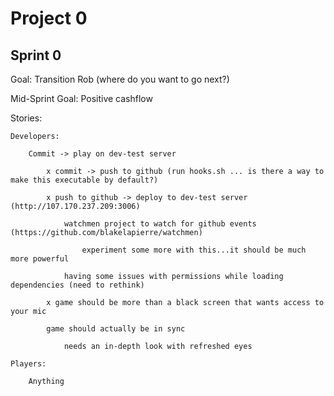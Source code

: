 Project 0
=========

Sprint 0
---------

Goal: Transition Rob (where do you want to go next?)

Mid-Sprint Goal: Positive cashflow


Stories:

    Developers:

        Commit -> play on dev-test server

            x commit -> push to github (run hooks.sh ... is there a way to make this executable by default?)
            
            x push to github -> deploy to dev-test server (http://107.170.237.209:3006)
                
                watchmen project to watch for github events (https://github.com/blakelapierre/watchmen)
                
                    experiment some more with this...it should be much more powerful
                
                having some issues with permissions while loading dependencies (need to rethink)
                
            x game should be more than a black screen that wants access to your mic

            game should actually be in sync
            
                needs an in-depth look with refreshed eyes
            
    Players:

        Anything